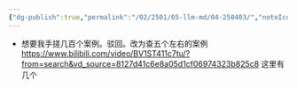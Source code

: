 ```yaml
---
{"dg-publish":true,"permalink":"/02/2501/05-llm-md/04-250403/","noteIcon":"","created":"2025-04-03T16:38","updated":"2025-07-03T11:44"}
---
```


- 想要我手搓几百个案例。驳回。改为查五个左右的案例
https://www.bilibili.com/video/BV1ST411c7tu/?from=search&vd_source=8127d41c6e8a05d1cf06974323b825c8 这里有几个
